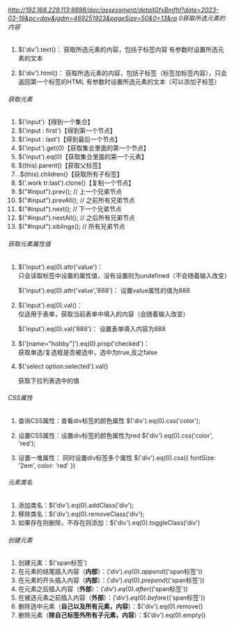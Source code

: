 ###### http://192.168.229.113:8888/dqc/assessment/detailGfxBmfhl?date=2023-03-19&pc=day&jgdm=469251923&pageSize=50&0=13&ra	0获取所选元素的内容

1. $('div').text()：	获取所选元素的内容，包括子标签内容
   		有参数时设置所选元素的文本

2. $('div').html()：	获取所选元素的内容，包括子标签（标签加标签内容），只会返回第一个标签的HTML
   		有参数时设置所选元素的文本（可以添加子标签）



###### 获取元素

1. $('input')【得到一个集合】
2. $('input :  first')【得到第一个节点】
3. $('input : last')【得到最后一个节点】
4. $('input').get(0)【获取集合里面的第一个节点】
5. $('input').eq(0)【获取集合里面的第一个元素】
6. $(this).parent()【获取父标签】
7. .$(this).children()【获取所有子标签】
8. $('.work tr:last').clone()【复制一个节点】
9. $("#input").prev(); // 上一个兄弟节点
10. $("#input").prevAll(); // 之前所有兄弟节点
11. $("#input").next(); // 下一个兄弟节点
12. $("#input").nextAll(); // 之后所有兄弟节点
13. $("#input").siblings(); // 所有兄弟节点 



###### 获取元素属性值

1. $('input').eq(0).attr('value')：	
   	只会读取标签中设置的属性值，没有设置则为undefined（不会随着输入改变）

   $('input').eq(0).attr('value','888')：
   	设置value属性的值为888

   

2. $('input').eq(0).val()：	
   	仅适用于表单，获取当前表单中填入的内容（会随着输入改变）

   $('input').eq(0).val('888')：
   	设置表单填入内容为888

   

3. $('[name="hobby"]').eq(0).prop('checked')：	
   	获取单选/复选框是否被选中，选中为true,反之false



 4. $('select option:selected').val()

    获取下拉列表选中的值

###### CSS属性

1. 查询CSS属性：查看div标签的颜色属性
   	 $('div').eq(0).css('color');
   
2. 设置CSS属性：设置div标签的颜色属性为red
   	 $('div').eq(0).css('color', 'red');
3. 设置一堆属性： 同时设置div标签多个属性
   	$('div').eq(0).css({
      		fontSize: '2em', 
      		color: 'red' 
      	})



###### 元素类名

1. 添加类名：$('div').eq(0).addClass('div');
2. 移除类名：$('div').eq(0).removeClass('div');
3. 如果存在则删除，不存在则添加：$('div').eq(0).toggleClass('div')



###### 创建元素

1. 创建元素：$('<span>span标签</span>')
2. 在元素的结尾插入内容（**内部**）：$('div').eq(0).append($('<span>span标签</span>'))
3. 在元素的开头插入内容（**内部**）：$('div').eq(0).prepend($('<span>span标签</span>'))
4. 在元素之后插入内容（**外部**）：$('div').eq(0).after($('<span>span标签</span>'))
5. 在被选元素之前插入内容（**外部**）：$('div').eq(0).before($('<span>span标签</span>'))
6. 删除选中元素（**自己以及所有元素，内容**）：$('div').eq(0).remove()
7. 删除元素（**除自己标签外所有子元素，内容**）：$('div').eq(0).empty()

















































